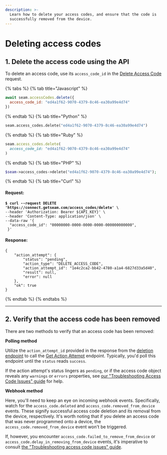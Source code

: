 ```yaml
---
description: >-
  Learn how to delete your access codes, and ensure that the code is
  successfully removed from the device.
---
```


# Deleting access codes

## 1. Delete the access code using the API

To delete an access code, use its `access_code_id` in the [Delete Access Code](../../../api-clients/access-codes/delete-an-access-code.md) request.

<!-- CODE INJECT START
Delete an access code with "ed4a1f62-9070-4379-8c46-ea30a99e4d74".
-->
{% tabs %}
{% tab title="Javascript" %}
```javascript
await seam.accessCodes.delete({
  access_code_id: "ed4a1f62-9070-4379-8c46-ea30a99e4d74"
})
```
{% endtab %}
{% tab title="Python" %}
```python
seam.access_codes.delete("ed4a1f62-9070-4379-8c46-ea30a99e4d74")
```
{% endtab %}
{% tab title="Ruby" %}
```ruby
seam.access_codes.delete(
  access_code_id: "ed4a1f62-9070-4379-8c46-ea30a99e4d74"
)
```
{% endtab %}
{% tab title="PHP" %}
```php
$seam->access_codes->delete("ed4a1f62-9070-4379-8c46-ea30a99e4d74");
```
{% endtab %}
{% tab title="Curl" %}
#### Request:

<pre class="language-bash"><code class="lang-bash"><strong>$ curl --request DELETE 'https://connect.getseam.com/access_codes/delete' \
</strong>--header 'Authorization: Bearer ${API_KEY}' \
--header 'Content-Type: application/json' \
--data-raw '{
  "access_code_id": "00000000-0000-0000-0000-000000000000",
 }'
</code></pre>

#### Response:

```
{
    "action_attempt": {
        "status": "pending",
        "action_type": "DELETE_ACCESS_CODE",
        "action_attempt_id": "1e4c2ca2-bb42-4780-a1a4-6827d33a5d40",
        "result": null,
        "error": null
    },
    "ok": true
}
```
{% endtab %}
{% endtabs %}
<!-- CODE INJECT END -->


***

## 2. Verify that the access code has been removed

There are two methods to verify that an access code has been removed:

**Polling method**

Utilize the `action_attempt_id` provided in the response from the [deletion endpoint](../../../api-clients/access-codes/delete-an-access-code.md) to call the [Get Action Attempt](../../../api-clients/action-attempt/get-action-attempt.md) endpoint. Typically, you'd poll this endpoint until the `status` reads `success`.

If the action attempt's status lingers as `pending`, or if the access code object reveals any `warnings` or `errors` properties, see [our "Troubleshooting Access Code Issues" guide](troubleshooting-access-code-issues.md) for help.

**Webhook method**

Here, you'll need to keep an eye on incoming webhook events. Specifically, watch for the `access_code.deleted` and `access_code.removed_from_device` events. These signify successful access code deletion and its removal from the device, respectively. It's worth noting that if you delete an access code that was never programmed onto a device, the `access_code.removed_from_device` event won't be triggered.

If, however, you encounter `access_code.failed_to_remove_from_device` or `access_code.delay_in_removing_from_device` events, it's imperative to consult [the "Troubleshooting access code issues" guide](troubleshooting-access-code-issues.md).
